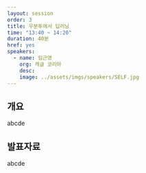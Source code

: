 ```yaml
---
layout: session
order: 3
title: 우분투에서 딥러닝
time: "13:40 ~ 14:20"
duration: 40분
href: yes
speakers:
  - name: 임근영
    org: 캐글 코리아
    desc:
    image: ../assets/imgs/speakers/SELF.jpg
---
```

## 개요
abcde
## 발표자료
abcde
